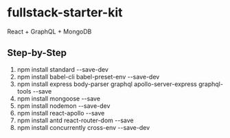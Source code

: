 # fullstack-starter-kit
React + GraphQL + MongoDB

## Step-by-Step

1. npm install standard --save-dev
1. npm install babel-cli babel-preset-env --save-dev
1. npm install express body-parser graphql apollo-server-express graphql-tools --save
1. npm install mongoose --save
1. npm install nodemon --save-dev
1. npm install react-apollo --save
1. npm install antd react-router-dom --save
1. npm install concurrently cross-env --save-dev
